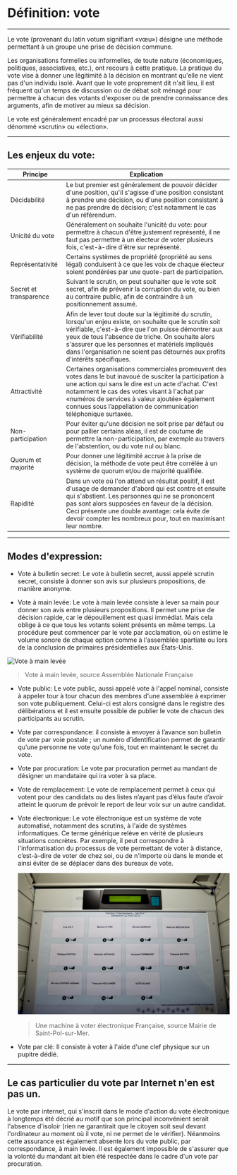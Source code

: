 # Définition: vote
---

Le vote (provenant du latin votum signifiant «vœu») désigne une méthode permettant à un groupe une prise de décision commune. 

Les organisations formelles ou informelles, de toute nature (économiques, politiques, associatives, etc.), ont recours à cette pratique. La pratique du vote vise à donner une légitimité à la décision en montrant qu'elle ne vient pas d'un individu isolé. Avant que le vote proprement dit n'ait lieu, il est fréquent qu'un temps de discussion ou de débat soit ménagé pour permettre à chacun des votants d'exposer ou de prendre connaissance des arguments, afin de motiver au mieux sa décision.

Le vote est généralement encadré par un processus électoral aussi dénommé «scrutin» ou «élection».

---

## Les enjeux du vote: 

| Principe | Explication |
|------------------------|----------------------------------------------------------------------------------------------------------------------------------------------------------------------------------------------------------------------------------------------------------------------------------------------------------------------------------------------------------------|
| Décidabilité | Le but premier est généralement de pouvoir décider d'une position, qu'il s'agisse d'une position consistant à prendre une décision, ou d'une position consistant à ne pas prendre de décision; c'est notamment le cas d'un référendum. |
| Unicité du vote | Généralement on souhaite l'unicité du vote: pour permettre à chacun d'être justement représenté, il ne faut pas permettre à un électeur de voter plusieurs fois, c'est-à-dire d'être sur représenté. |
| Représentativité | Certains systèmes de propriété (propriété au sens légal) conduisent à ce que les voix de chaque électeur soient pondérées par une quote-part de participation. |
| Secret et transparence | Suivant le scrutin, on peut souhaiter que le vote soit secret, afin de prévenir la corruption du vote, ou bien au contraire public, afin de contraindre à un positionnement assumé. |
| Vérifiabilité | Afin de lever tout doute sur la légitimité du scrutin, lorsqu'un enjeu existe, on souhaite que le scrutin soit vérifiable, c'est-à-dire que l'on puisse démontrer aux yeux de tous l'absence de triche. On souhaite alors s'assurer que les personnes et matériels impliqués dans l'organisation ne soient pas détournés aux profits d'intérêts spécifiques. |
| Attractivité | Certaines organisations commerciales promeuvent des votes dans le but inavoué de susciter la participation à une action qui sans le dire est un acte d'achat. C'est notamment le cas des votes visant à l'achat par «numéros de services à valeur ajoutée» également connues sous l’appellation de communication téléphonique surtaxée. |
| Non-participation | Pour éviter qu'une décision ne soit prise par défaut ou pour pallier certains aléas, il est de coutume de permettre la non-participation, par exemple au travers de l'abstention, ou du vote nul ou blanc. |
| Quorum et majorité | Pour donner une légitimité accrue à la prise de décision, la méthode de vote peut être corrélée à un système de quorum et/ou de majorité qualifiée. |
| Rapidité | Dans un vote où l'on attend un résultat positif, il est d'usage de demander d'abord qui est contre et ensuite qui s'abstient. Les personnes qui ne se prononcent pas sont alors supposées en faveur de la décision. Ceci présente une double avantage: cela évite de devoir compter les nombreux pour, tout en maximisant leur nombre. |

---

## Modes d'expression: 

* Vote à bulletin secret: Le vote à bulletin secret, aussi appelé scrutin secret, consiste à donner son avis sur plusieurs propositions, de manière anonyme. 

* Vote à main levée: 
Le vote à main levée consiste à lever sa main pour donner son avis entre plusieurs propositions. Il permet une prise de décision rapide, car le dépouillement est quasi immédiat. Mais cela oblige à ce que tous les votants soient présents en même temps. La procédure peut commencer par le vote par acclamation, où on estime le volume sonore de chaque option comme à l'assemblée spartiate ou lors de la conclusion de primaires présidentielles aux États-Unis.

![Vote à main levée](../../images/vote-main-levée.jpg)
>
> Vote à main levée, source Assemblée Nationale Française

* Vote public:
Le vote public, aussi appelé vote à l'appel nominal, consiste à appeler tour à tour chacun des membres d'une assemblée à exprimer son vote publiquement. Celui-ci est alors consigné dans le registre des délibérations et il est ensuite possible de publier le vote de chacun des participants au scrutin.

* Vote par correspondance:
il consiste à envoyer à l’avance son bulletin de vote par voie postale ; un numéro d’identification permet de garantir qu’une personne ne vote qu’une fois, tout en maintenant le secret du vote.

* Vote par procuration: Le vote par procuration permet au mandant de désigner un mandataire qui ira voter à sa place. 

* Vote de remplacement:
Le vote de remplacement permet à ceux qui votent pour des candidats ou des listes n’ayant pas d’élus faute d’avoir atteint le quorum de prévoir le report de leur voix sur un autre candidat.

* Vote électronique:
Le vote électronique est un système de vote automatisé, notamment des 
scrutins, à l'aide de systèmes informatiques. Ce terme générique relève en vérité de plusieurs situations concrètes. Par exemple, il peut correspondre à l'informatisation du processus de vote permettant de voter à distance, c’est-à-dire de voter de chez soi, ou de n'importe où dans le monde et ainsi éviter de se déplacer dans des bureaux de vote.

    ![Une machine à voter électronique Française](../../images/vote-electronique-france.jpg)
    >
    > Une machine à voter électronique Française, source Mairie de Saint-Pol-sur-Mer.

* Vote par clé: 
Il consiste à voter à l'aide d'une clef physique sur un pupitre dédié.

---

## Le cas particulier du vote par Internet n'en est pas un.
Le vote par internet, qui s'inscrit dans le mode d'action du vote électronique à longtemps été décrié au motif que son principal inconvénient serait l'absence d'isoloir (rien ne garantirait que le citoyen soit seul devant l'ordinateur au moment où il vote, ni ne permet de le vérifier). Néanmoins cette assurance est également absente lors du vote public, par correspondance, à main levée. Il est également impossible de s'assurer que la volonté du mandant ait bien été respectée dans le cadre d'un vote par procuration.
